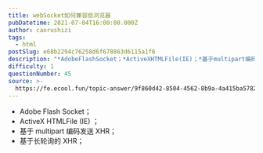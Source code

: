 ```yaml
---
title: webSocket如何兼容低浏览器
pubDatetime: 2021-07-04T16:00:00.000Z
author: caorushizi
tags:
  - html
postSlug: e68b2294c76258d6f678863d6115a1f6
description: "*AdobeFlashSocket；*ActiveXHTMLFile(IE)；*基于multipart编码发送XHR；*基于长轮询的XHR；"
difficulty: 1
questionNumber: 45
source: >-
  https://fe.ecool.fun/topic-answer/9f860d42-8504-4562-8b9a-4a415ba5782a?orderBy=updateTime&order=desc&tagId=12
---
```


- Adobe Flash Socket；
- ActiveX HTMLFile (IE) ；
- 基于 multipart 编码发送 XHR；
- 基于长轮询的 XHR；
